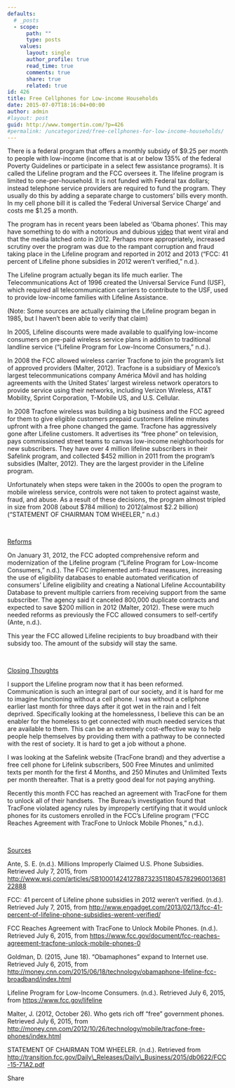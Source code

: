 ```yaml
---
defaults:
  # _posts
  - scope:
      path: ""
      type: posts
    values:
      layout: single
      author_profile: true
      read_time: true
      comments: true
      share: true
      related: true
id: 426
title: Free Cellphones for Low-income Households
date: 2015-07-07T18:16:04+00:00
author: admin
#layout: post
guid: http://www.tomgertin.com/?p=426
#permalink: /uncategorized/free-cellphones-for-low-income-households/
---
```

There is a federal program that offers a monthly subsidy of $9.25 per month to people with low-income (income that is at or below 135% of the federal Poverty Guidelines or participate in a select few assistance programs). It is called the Lifeline program and the FCC oversees it. The lifeline program is limited to one-per-household. It is not funded with Federal tax dollars; instead telephone service providers are required to fund the program. They usually do this by adding a separate charge to customers’ bills every month. In my cell phone bill it is called the ‘Federal Universal Service Charge’ and costs me $1.25 a month.

The program has in recent years been labeled as ‘Obama phones’. This may have something to do with a notorious and dubious [video](https://www.youtube.com/watch?feature=player_embedded&v=tpAOwJvTOio) that went viral and that the media latched onto in 2012. Perhaps more appropriately, increased scrutiny over the program was due to the rampant corruption and fraud taking place in the Lifeline program and reported in 2012 and 2013 (“FCC: 41 percent of Lifeline phone subsidies in 2012 weren’t verified,” n.d.).

The Lifeline program actually began its life much earlier. The Telecommunications Act of 1996 created the Universal Service Fund (USF), which required all telecommunication carriers to contribute to the USF, used to provide low-income families with Lifeline Assistance.

(Note: Some sources are actually claiming the Lifeline program began in 1985, but I haven’t been able to verify that claim)

In 2005, Lifeline discounts were made available to qualifying low-income consumers on pre-paid wireless service plans in addition to traditional landline service (“Lifeline Program for Low-Income Consumers,” n.d.).

In 2008 the FCC allowed wireless carrier Tracfone to join the program&#8217;s list of approved providers (Malter, 2012). Tracfone is a subsidiary of Mexico&#8217;s largest telecommunications company América Móvil and has holding agreements with the United States&#8217; largest wireless network operators to provide service using their networks, including Verizon Wireless, AT&T Mobility, Sprint Corporation, T-Mobile US, and U.S. Cellular.

In 2008 Tracfone wireless was building a big business and the FCC agreed for them to give eligible customers prepaid customers lifeline minutes upfront with a free phone changed the game. Tracfone has aggressively gone after Lifeline customers. It advertises its &#8220;free phone&#8221; on television, pays commissioned street teams to canvas low-income neighborhoods for new subscribers. They have over 4 million lifeline subscribers in their Safelink program, and collected $452 million in 2011 from the program&#8217;s subsidies (Malter, 2012). They are the largest provider in the Lifeline program.

Unfortunately when steps were taken in the 2000s to open the program to mobile wireless service, controls were not taken to protect against waste, fraud, and abuse. As a result of these decisions, the program almost tripled in size from 2008 (about $784 million) to 2012(almost $2.2 billion)(“STATEMENT OF CHAIRMAN TOM WHEELER,” n.d.)

&nbsp;

<span style="text-decoration: underline;">Reforms</span>

On January 31, 2012, the FCC adopted comprehensive reform and modernization of the Lifeline program (“Lifeline Program for Low-Income Consumers,” n.d.). The FCC implemented anti-fraud measures, increasing the use of eligibility databases to enable automated verification of consumers’ Lifeline eligibility and creating a National Lifeline Accountability Database to prevent multiple carriers from receiving support from the same subscriber. The agency said it canceled 800,000 duplicate contracts and expected to save $200 million in 2012 (Malter, 2012). These were much needed reforms as previously the FCC allowed consumers to self-certify (Ante, n.d.).

This year the FCC allowed Lifeline recipients to buy broadband with their subsidy too. The amount of the subsidy will stay the same.

&nbsp;

<span style="text-decoration: underline;">Closing Thoughts</span>

I support the Lifeline program now that it has been reformed. Communication is such an integral part of our society, and it is hard for me to imagine functioning without a cell phone. I was without a cellphone earlier last month for three days after it got wet in the rain and I felt deprived. Specifically looking at the homelessness, I believe this can be an enabler for the homeless to get connected with much needed services that are available to them. This can be an extremely cost-effective way to help people help themselves by providing them with a pathway to be connected with the rest of society. It is hard to get a job without a phone.

I was looking at the Safelink website (TracFone brand) and they advertise a free cell phone for Lifelink subscribers, 500 Free Minutes and unlimited texts per month for the first 4 Months, and 250 Minutes and Unlimited Texts per month thereafter. That is a pretty good deal for not paying anything.

Recently this month FCC has reached an agreement with TracFone for them to unlock all of their handsets.  The Bureau’s investigation found that TracFone violated agency rules by improperly certifying that it would unlock phones for its customers enrolled in the FCC’s Lifeline program (“FCC Reaches Agreement with TracFone to Unlock Mobile Phones,” n.d.).

&nbsp;

<span style="text-decoration: underline;">Sources</span>

Ante, S. E. (n.d.). Millions Improperly Claimed U.S. Phone Subsidies. Retrieved July 7, 2015, from http://www.wsj.com/articles/SB10001424127887323511804578296001368122888

FCC: 41 percent of Lifeline phone subsidies in 2012 weren’t verified. (n.d.). Retrieved July 7, 2015, from http://www.engadget.com/2013/02/13/fcc-41-percent-of-lifeline-phone-subsidies-werent-verified/

FCC Reaches Agreement with TracFone to Unlock Mobile Phones. (n.d.). Retrieved July 6, 2015, from https://www.fcc.gov/document/fcc-reaches-agreement-tracfone-unlock-mobile-phones-0

Goldman, D. (2015, June 18). “Obamaphones” expand to Internet use. Retrieved July 6, 2015, from http://money.cnn.com/2015/06/18/technology/obamaphone-lifeline-fcc-broadband/index.html

Lifeline Program for Low-Income Consumers. (n.d.). Retrieved July 6, 2015, from https://www.fcc.gov/lifeline

Malter, J. (2012, October 26). Who gets rich off “free” government phones. Retrieved July 6, 2015, from http://money.cnn.com/2012/10/26/technology/mobile/tracfone-free-phones/index.html

STATEMENT OF CHAIRMAN TOM WHEELER. (n.d.). Retrieved from http://transition.fcc.gov/Daily\_Releases/Daily\_Business/2015/db0622/FCC-15-71A2.pdf

<div class="addtoany_share_save_container addtoany_content_bottom">
  <div class="a2a_kit a2a_kit_size_32 addtoany_list a2a_target" id="wpa2a_72">
    <a class="a2a_dd addtoany_share_save" href="https://www.addtoany.com/share_save"><img src="http://www.tomgertin.com/blog/wp-content/plugins/add-to-any/share_save_171_16.png" width="171" height="16" alt="Share" /></a>
  </div>
</div>